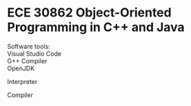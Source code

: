 # ECE 30862 Object-Oriented Programming in C++ and Java
Software tools:  
Visual Studio Code  
G++ Compiler  
OpenJDK  
  
Interpreter  
  
Compiler  
